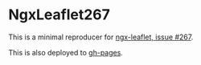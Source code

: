 # NgxLeaflet267

This is a minimal reproducer for [ngx-leaflet, issue #267](https://github.com/Asymmetrik/ngx-leaflet/issues/267).

This is also deployed to [gh-pages](https://j-be.github.io/ngx-leaflet-267).
